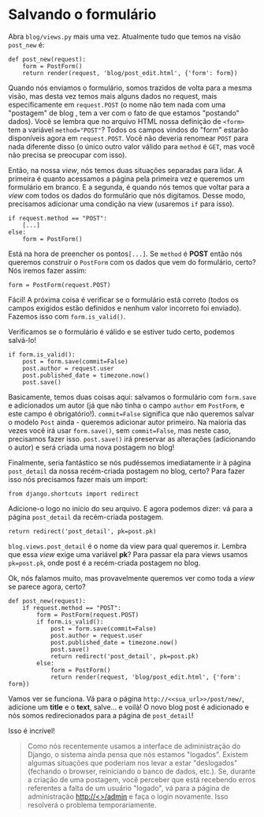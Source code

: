 # Salvando o formulário

Abra `blog/views.py` mais uma vez. Atualmente tudo que temos na visão `post_new` é:

```text
def post_new(request):    
    form = PostForm()    
    return render(request, 'blog/post_edit.html', {'form': form})
```

Quando nós enviamos o formulário, somos trazidos de volta para a mesma visão, mas desta vez temos mais alguns dados no request, mais especificamente em `request.POST` \(o nome não tem nada com uma "postagem" de blog , tem a ver com o fato de que estamos "postando" dados\). Você se lembra que no arquivo HTML nossa definição de `<form>` tem a variável `method="POST"`? Todos os campos vindos do "form" estarão disponíveis agora em `request.POST`. Você não deveria renomear `POST` para nada diferente disso \(o único outro valor válido para `method` é `GET`, mas você não precisa se preocupar com isso\).

Então, na nossa _view_, nós temos duas situações separadas para lidar. A primeira é quanto acessamos a página pela primeira vez e queremos um formulário em branco. E a segunda, é quando nós temos que voltar para a _view_ com todos os dados do formulário que nós digitamos. Desse modo, precisamos adicionar uma condição na view \(usaremos `if` para isso\).

```text
if request.method == "POST":    
    [...]
else:    
    form = PostForm()
```

Está na hora de preencher os pontos`[...]`. Se `method` é **POST** então nós queremos construir o `PostForm` com os dados que vem do formulário, certo? Nós iremos fazer assim:

```text
form = PostForm(request.POST)
```

Fácil! A próxima coisa é verificar se o formulário está correto \(todos os campos exigidos estão definidos e nenhum valor incorreto foi enviado\). Fazemos isso com `form.is_valid()`.

Verificamos se o formulário é válido e se estiver tudo certo, podemos salvá-lo!

```text
if form.is_valid():    
    post = form.save(commit=False)    
    post.author = request.user    
    post.published_date = timezone.now()    
    post.save()
```

Basicamente, temos duas coisas aqui: salvamos o formulário com `form.save` e adicionados um autor \(já que não tinha o campo `author` em `PostForm`, e este campo é obrigatório!\). `commit=False` significa que não queremos salvar o modelo `Post` ainda - queremos adicionar autor primeiro. Na maioria das vezes você irá usar `form.save()`, sem `commit=False`, mas neste caso, precisamos fazer isso. `post.save()` irá preservar as alterações \(adicionando o autor\) e será criada uma nova postagem no blog!

Finalmente, seria fantástico se nós pudéssemos imediatamente ir à página `post_detail` da nossa recém-criada postagem no blog, certo? Para fazer isso nós precisamos fazer mais um import:

```text
from django.shortcuts import redirect
```

Adicione-o logo no início do seu arquivo. E agora podemos dizer: vá para a página `post_detail` da recém-criada postagem.

```text
return redirect('post_detail', pk=post.pk)
```

`blog.views.post_detail` é o nome da view para qual queremos ir. Lembra que essa _view_ exige uma variável **pk**? Para passar ela para views usamos `pk=post.pk`, onde post é a recém-criada postagem no blog.

Ok, nós falamos muito, mas provavelmente queremos ver como toda a _view_ se parece agora, certo?

```text
def post_new(request):    
    if request.method == "POST":        
        form = PostForm(request.POST)        
        if form.is_valid():            
            post = form.save(commit=False)            
            post.author = request.user            
            post.published_date = timezone.now()            
            post.save()            
            return redirect('post_detail', pk=post.pk)    
        else:        
            form = PostForm()    
            return render(request, 'blog/post_edit.html', {'form': form})
```

Vamos ver se funciona. Vá para o página `http://<<sua_url>>/post/new/`, adicione um **title** e o **text**, salve... e voilà! O novo blog post é adicionado e nós somos redirecionados para a página de `post_detail`!

Isso é incrível!

> Como nós recentemente usamos a interface de administração do Django, o sistema ainda pensa que nós estamos "logados". Existem algumas situações que poderiam nos levar a estar "deslogados" \(fechando o browser, reiniciando o banco de dados, etc.\). Se, durante a criação de uma postagem, você perceber que está recebendo erros referentes a falta de um usuário "logado", vá para a página de administração [http://&lt;&gt;/admin](http://<>/admin) e faça o login novamente. Isso resolverá o problema temporariamente.

[    
](https://afropython.gitbook.io/tutorial/template)

